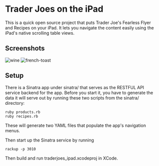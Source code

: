 # Trader Joes on the iPad

This is a quick open source project that puts Trader Joe's Fearless Flyer and
Recipes on your iPad. It lets you navigate the content easily  using the iPad's
native scrolling table views.

## Screenshots

![wine](https://github.com/danchoi/tj_ipad/raw/master/screenshots/wine-sm.png)
![french-toast](https://github.com/danchoi/tj_ipad/raw/master/screenshots/frenchtoast-sm.png)

## Setup

There is a Sinatra app under sinatra/ that serves as the RESTFUL API service
backend for the app. Before you start it, you have to generate the data it will
serve out by running these two scripts from the sinatra/ directory:

    ruby products.rb
    ruby recipes.rb

These will generate two YAML files that populate the app's navigation menus. 

Then start up the Sinatra service by running

    rackup -p 3010

Then build and run traderjoes_ipad.xcodeproj in XCode. 



